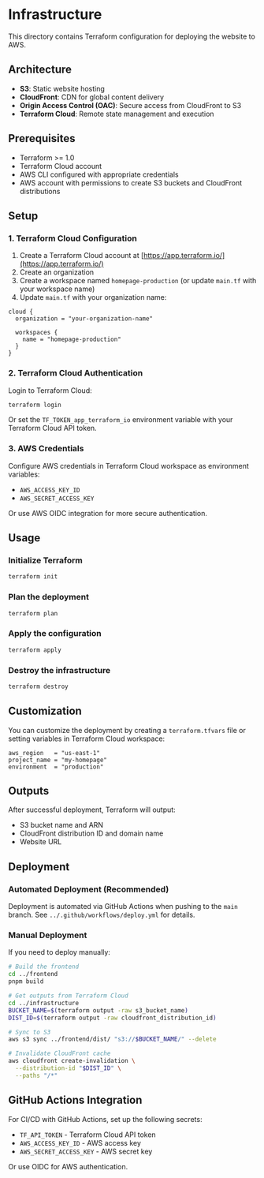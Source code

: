 # Infrastructure

This directory contains Terraform configuration for deploying the website to AWS.

## Architecture

- **S3**: Static website hosting
- **CloudFront**: CDN for global content delivery
- **Origin Access Control (OAC)**: Secure access from CloudFront to S3
- **Terraform Cloud**: Remote state management and execution

## Prerequisites

- Terraform >= 1.0
- Terraform Cloud account
- AWS CLI configured with appropriate credentials
- AWS account with permissions to create S3 buckets and CloudFront distributions

## Setup

### 1. Terraform Cloud Configuration

1. Create a Terraform Cloud account at [https://app.terraform.io/](https://app.terraform.io/)
1. Create an organization
1. Create a workspace named `homepage-production` (or update `main.tf` with your workspace name)
1. Update `main.tf` with your organization name:

```hcl
cloud {
  organization = "your-organization-name"

  workspaces {
    name = "homepage-production"
  }
}
```

### 2. Terraform Cloud Authentication

Login to Terraform Cloud:

```bash
terraform login
```

Or set the `TF_TOKEN_app_terraform_io` environment variable with your Terraform Cloud API token.

### 3. AWS Credentials

Configure AWS credentials in Terraform Cloud workspace as environment variables:

- `AWS_ACCESS_KEY_ID`
- `AWS_SECRET_ACCESS_KEY`

Or use AWS OIDC integration for more secure authentication.

## Usage

### Initialize Terraform

```bash
terraform init
```

### Plan the deployment

```bash
terraform plan
```

### Apply the configuration

```bash
terraform apply
```

### Destroy the infrastructure

```bash
terraform destroy
```

## Customization

You can customize the deployment by creating a `terraform.tfvars` file or setting variables in Terraform Cloud workspace:

```hcl
aws_region   = "us-east-1"
project_name = "my-homepage"
environment  = "production"
```

## Outputs

After successful deployment, Terraform will output:

- S3 bucket name and ARN
- CloudFront distribution ID and domain name
- Website URL

## Deployment

### Automated Deployment (Recommended)

Deployment is automated via GitHub Actions when pushing to the `main` branch.
See `../.github/workflows/deploy.yml` for details.

### Manual Deployment

If you need to deploy manually:

```bash
# Build the frontend
cd ../frontend
pnpm build

# Get outputs from Terraform Cloud
cd ../infrastructure
BUCKET_NAME=$(terraform output -raw s3_bucket_name)
DIST_ID=$(terraform output -raw cloudfront_distribution_id)

# Sync to S3
aws s3 sync ../frontend/dist/ "s3://$BUCKET_NAME/" --delete

# Invalidate CloudFront cache
aws cloudfront create-invalidation \
  --distribution-id "$DIST_ID" \
  --paths "/*"
```

## GitHub Actions Integration

For CI/CD with GitHub Actions, set up the following secrets:

- `TF_API_TOKEN` - Terraform Cloud API token
- `AWS_ACCESS_KEY_ID` - AWS access key
- `AWS_SECRET_ACCESS_KEY` - AWS secret key

Or use OIDC for AWS authentication.
